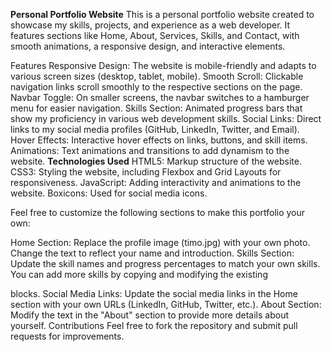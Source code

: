 **Personal Portfolio Website**
This is a personal portfolio website created to showcase my skills, projects, and experience as a web developer. It features sections like Home, About, Services, Skills, and Contact, with smooth animations, a responsive design, and interactive elements.

Features
Responsive Design: The website is mobile-friendly and adapts to various screen sizes (desktop, tablet, mobile).
Smooth Scroll: Clickable navigation links scroll smoothly to the respective sections on the page.
Navbar Toggle: On smaller screens, the navbar switches to a hamburger menu for easier navigation.
Skills Section: Animated progress bars that show my proficiency in various web development skills.
Social Links: Direct links to my social media profiles (GitHub, LinkedIn, Twitter, and Email).
Hover Effects: Interactive hover effects on links, buttons, and skill items.
Animations: Text animations and transitions to add dynamism to the website.
**Technologies Used**
HTML5: Markup structure of the website.
CSS3: Styling the website, including Flexbox and Grid Layouts for responsiveness.
JavaScript: Adding interactivity and animations to the website.
Boxicons: Used for social media icons.


Feel free to customize the following sections to make this portfolio your own:

Home Section: Replace the profile image (timo.jpg) with your own photo. Change the text to reflect your name and introduction.
Skills Section: Update the skill names and progress percentages to match your own skills. You can add more skills by copying and modifying the existing <div class="skill-item"> blocks.
Social Media Links: Update the social media links in the Home section with your own URLs (LinkedIn, GitHub, Twitter, etc.).
About Section: Modify the text in the "About" section to provide more details about yourself.
Contributions
Feel free to fork the repository and submit pull requests for improvements. 


